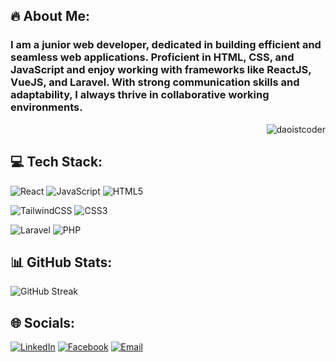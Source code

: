 ## 🔥 About Me:
<div>
<h3>
  I am a junior web developer, dedicated in building efficient and seamless web applications.
Proficient in HTML, CSS, and JavaScript and enjoy working with frameworks like ReactJS,
VueJS, and Laravel. With strong communication skills and adaptability, I always thrive in
collaborative working environments.
</h3>
<p align="right"><img src="https://komarev.com/ghpvc/?username=daoistcoder&label=Profile%20Views&color=0e75b6&style=flat" alt="daoistcoder" /></p>
</div>

## 💻 Tech Stack:
![React](https://img.shields.io/badge/react-%2320232a.svg?style=for-the-badge&logo=react&logoColor=%2361DAFB)
![JavaScript](https://img.shields.io/badge/javascript-%23323330.svg?style=for-the-badge&logo=javascript&logoColor=%23F7DF1E) 
![HTML5](https://img.shields.io/badge/html5-%23E34F26.svg?style=for-the-badge&logo=html5&logoColor=white) 

![TailwindCSS](https://img.shields.io/badge/tailwindcss-%2338B2AC.svg?style=for-the-badge&logo=tailwind-css&logoColor=white)
![CSS3](https://img.shields.io/badge/css3-%231572B6.svg?style=for-the-badge&logo=css3&logoColor=white) 

![Laravel](https://img.shields.io/badge/laravel-%23FF2D20.svg?style=for-the-badge&logo=laravel&logoColor=white) 
![PHP](https://img.shields.io/badge/php-%23777BB4.svg?style=for-the-badge&logo=php&logoColor=white) 

## 📊 GitHub Stats:
![GitHub Streak](https://streak-stats.demolab.com?user=daoistcoder&theme=yellowdark&border_radius=5&card_width=500)<br/>

## 🌐 Socials:
<p align="left">
  <a href="https://linkedin.com/in/jerome-ballena-b8807a170" target="_blank"><img alt="LinkedIn" src="https://img.shields.io/badge/LinkedIn-Jerome%20Ballena-blue?style=flat-square&logo=linkedin"></a>
  <a href="https://facebook.com/rome.star.21" target="_blank"><img alt="Facebook" src="https://img.shields.io/badge/facebook-rome.star.21-blue?style=flat-square&logo=facebook"></a>
  <a href="mailto:jeromeballena.dev@gmail.com" target="_blank"><img alt="Email" src="https://img.shields.io/badge/Email-jeromeballena.dev@gmail.com-blue?style=flat-square&logo=gmail"></a>
</p>

